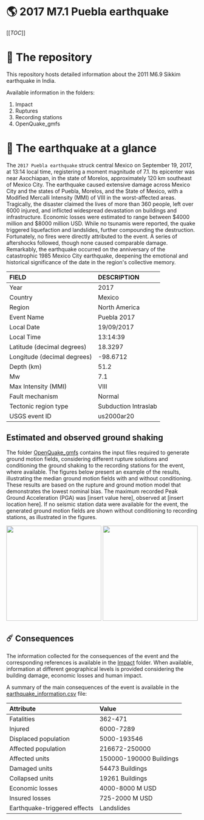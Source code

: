 # 🌎 2017 M7.1 Puebla earthquake
[[_TOC_]]

# 📂 The repository

This repository hosts detailed information about the 2011 M6.9 Sikkim earthquake in India.

Available information in the folders:

1. Impact
2. Ruptures
3. Recording stations
4. OpenQuake_gmfs


# 🚀 The earthquake at a glance 

The `2017 Puebla earthquake` struck central Mexico on September 19, 2017, at 13:14 local time, registering a moment magnitude of 7.1. Its epicenter was near Axochiapan, in the state of Morelos, approximately 120 km southeast of Mexico City. The earthquake caused extensive damage across Mexico City and the states of Puebla, Morelos, and the State of Mexico, with a Modified Mercalli Intensity (MMI) of VIII in the worst-affected areas. Tragically, the disaster claimed the lives of more than 360 people, left over 6000 injured, and inflicted widespread devastation on buildings and infrastructure. Economic losses were estimated to range between $4000 million and $8000 million USD. While no tsunamis were reported, the quake triggered liquefaction and landslides, further compounding the destruction. Fortunately, no fires were directly attributed to the event. A series of aftershocks followed, though none caused comparable damage. Remarkably, the earthquake occurred on the anniversary of the catastrophic 1985 Mexico City earthquake, deepening the emotional and historical significance of the date in the region's collective memory.

| FIELD | DESCRIPTION |
|:-------|:-------------|
| Year | 2017 |
| Country | Mexico |
| Region | North America |
| Event Name | Puebla 2017 |
| Local Date | 19/09/2017 |
| Local Time | 13:14:39 |
| Latitude (decimal degrees) | 18.3297 |
| Longitude (decimal degrees) | -98.6712 |
| Depth (km) | 51.2 |
| Mw | 7.1 |
| Max Intensity (MMI) | VIII |
| Fault mechanism | Normal |
| Tectonic region type | Subduction Intraslab |
| USGS event ID | us2000ar20 |

## Estimated and observed ground shaking

The folder [OpenQuake_gmfs](./OpenQuake_gmfs/) contains the input files required to generate ground motion fields, considering different rupture solutions and conditioning the ground shaking to the recording stations for the event, where available. The figures below present an example of the results, illustrating the median ground motion fields with and without conditioning. These results are based on the rupture and ground motion model that demonstrates the lowest nominal bias. The maximum recorded Peak Ground Acceleration (PGA) was [insert value here], observed at [insert location here]. If no seismic station data were available for the event, the generated ground motion fields are shown without conditioning to recording stations, as illustrated in the figures.

<img src="./4_OpenQuake_gmfs/median_gmf_stations_none.png" height="250">
<img src="./4_OpenQuake_gmfs/median_gmf_stations_seismic.png" height="250">

## ☄️ Consequences

The information collected for the consequences of the event and the corresponding references is available in the [Impact](./Impact) folder. When available, information at different geographical levels is provided considering the building damage, economic losses and human impact.

A summary of the main consequences of the event is available in the [earthquake_information.csv](./earthquake_information.csv) file:

| Attribute | Value |
|:-------|:-------------|
| Fatalities | 362-471 |
| Injured | 6000-7289 |
| Displaced population | 5000-193546  |
| Affected population | 216672-250000 |
| Affected units | 150000-190000 Buildings |
| Damaged units | 54473 Buildings |
| Collapsed units | 19261 Buildings |
| Economic losses | 4000-8000 M USD |
| Insured losses | 725-2000 M USD |
| Earthquake-triggered effects | Landslides |